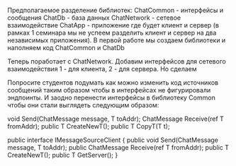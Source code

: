 ﻿Предполагаемое разделение библиотек:
ChatCommon - интерфейсы и сообщения
ChatDb - база данных
ChatNetwork - сетевое взаимодействие
ChatApp - приложение где будет клиент и сервер (в рамках 1 семинара мы не успеем разделить клиент и сервер на два независимых приложения).
В первой работе мы создаем библиотеки и наполняем код ChatCommon и ChatDb

Теперь поработает с ChatNetwork. Добавим интерфейсов для сетевого взаимодействия 1 - для клиента, 2 - для сервера. Но сделаем

Попросите студентов подумать как можно изменить код источников сообщений таким образом
чтобы в интерфейсах не фигурировали эндпоинты. 
И заодно перенести интерфейсы в библиотеку Common чтобы они стали выглядеть следующим образом:

void Send(ChatMessage message, T toAddr);
ChatMessage Receive(ref T fromAddr);
public T CreateNewT();
public T CopyT(T t);

public interface IMessageSourceClient<T>
{
public void Send(ChatMessage message, T toAddr);
public ChatMessage Receive(ref T fromAddr);
public T CreateNewT();
public T GetServer();
}